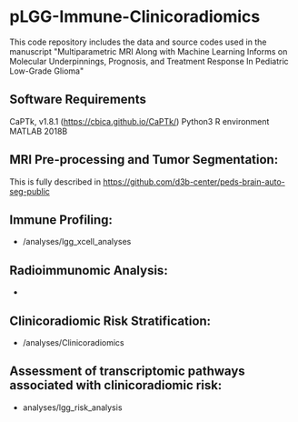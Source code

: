 # pLGG-Immune-Clinicoradiomics
This code repository includes the data and source codes used in the manuscript "Multiparametric MRI Along with Machine Learning Informs on Molecular Underpinnings, Prognosis, and Treatment Response In Pediatric Low-Grade Glioma"

## Software Requirements
CaPTk, v1.8.1 (https://cbica.github.io/CaPTk/)
Python3 
R environment
MATLAB 2018B


## MRI Pre-processing and Tumor Segmentation:


This is fully described in https://github.com/d3b-center/peds-brain-auto-seg-public

## Immune Profiling:
- /analyses/lgg_xcell_analyses

## Radioimmunomic Analysis:
- 

## Clinicoradiomic Risk Stratification:
- /analyses/Clinicoradiomics

## Assessment of transcriptomic pathways associated with clinicoradiomic risk:
- analyses/lgg_risk_analysis
